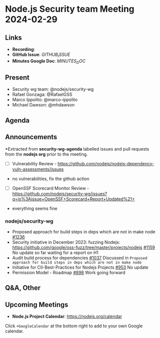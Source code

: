 # Node.js  Security team Meeting 2024-02-29

## Links

* **Recording**:  
* **GitHub Issue**: $GITHUB_ISSUE$
* **Minutes Google Doc**: $MINUTES_DOC$

## Present

* Security wg team: @nodejs/security-wg
* Rafael Gonzaga: @RafaelGSS
* Marco Ippolito: @marco-ippolito
* Michael Dawson: @mhdawson

## Agenda

## Announcements

*Extracted from **security-wg-agenda** labelled issues and pull requests from the **nodejs org** prior to the meeting.

* [ ] Vulnerability Review - <https://github.com/nodejs/nodejs-dependency-vuln-assessments/issues>
* no vulnerabilities, fix the github action
* [ ] OpenSSF Scorecard Monitor Review - <https://github.com/nodejs/security-wg/issues?q=is%3Aissue+OpenSSF+Scorecard+Report+Updated%21+>
* everything seems fine

### nodejs/security-wg

* Proposed approach for build steps in deps which are not in make node  [#1236](https://github.com/nodejs/security-wg/issues/1236)
* Security initiative in December 2023: fuzzing Nodejs: <https://github.com/google/oss-fuzz/tree/master/projects/nodejs> [#1159](https://github.com/nodejs/security-wg/issues/1159)
No update so far waiting for a report on H1
* Audit build process for dependencies [#1037](https://github.com/nodejs/security-wg/issues/1037)
Discussed in `Proposed approach for build steps in deps which are not in make node`
* Initiative for CII-Best-Practices for Nodejs Projects [#953](https://github.com/nodejs/security-wg/issues/953)
No update
* Permission Model - Roadmap [#898](https://github.com/nodejs/security-wg/issues/898)
Work going forward

## Q&A, Other

## Upcoming Meetings

* **Node.js Project Calendar**: <https://nodejs.org/calendar>

Click `+GoogleCalendar` at the bottom right to add to your own Google calendar.
